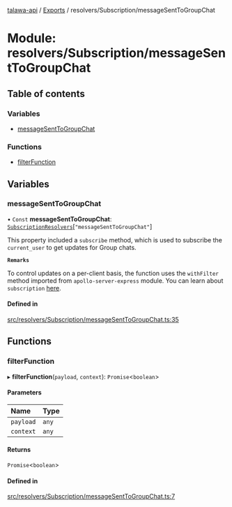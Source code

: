 [talawa-api](../README.md) / [Exports](../modules.md) / resolvers/Subscription/messageSentToGroupChat

# Module: resolvers/Subscription/messageSentToGroupChat

## Table of contents

### Variables

- [messageSentToGroupChat](resolvers_Subscription_messageSentToGroupChat.md#messagesenttogroupchat)

### Functions

- [filterFunction](resolvers_Subscription_messageSentToGroupChat.md#filterfunction)

## Variables

### messageSentToGroupChat

• `Const` **messageSentToGroupChat**: [`SubscriptionResolvers`](types_generatedGraphQLTypes.md#subscriptionresolvers)[``"messageSentToGroupChat"``]

This property included a `subscribe` method, which is used to
subscribe the `current_user` to get updates for Group chats.

**`Remarks`**

To control updates on a per-client basis, the function uses the `withFilter`
method imported from `apollo-server-express` module.
You can learn about `subscription` [here](https://www.apollographql.com/docs/apollo-server/data/subscriptions/).

#### Defined in

[src/resolvers/Subscription/messageSentToGroupChat.ts:35](https://github.com/PalisadoesFoundation/talawa-api/blob/9cb91bb/src/resolvers/Subscription/messageSentToGroupChat.ts#L35)

## Functions

### filterFunction

▸ **filterFunction**(`payload`, `context`): `Promise`\<`boolean`\>

#### Parameters

| Name | Type |
| :------ | :------ |
| `payload` | `any` |
| `context` | `any` |

#### Returns

`Promise`\<`boolean`\>

#### Defined in

[src/resolvers/Subscription/messageSentToGroupChat.ts:7](https://github.com/PalisadoesFoundation/talawa-api/blob/9cb91bb/src/resolvers/Subscription/messageSentToGroupChat.ts#L7)
